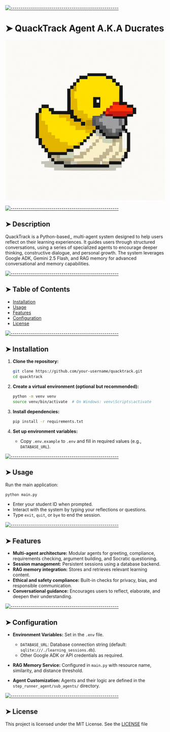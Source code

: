 [![-----------------------------------------------------](https://raw.githubusercontent.com/andreasbm/readme/master/assets/lines/colored.png)](#quacktrack-agent)

# ➤ QuackTrack Agent A.K.A Ducrates

![ducrates](ducrates.jpeg?raw=true)

[![-----------------------------------------------------](https://raw.githubusercontent.com/andreasbm/readme/master/assets/lines/colored.png)](#description)

## ➤ Description

QuackTrack is a Python-based,, multi-agent system designed to help users reflect on their learning experiences. It guides users through structured conversations, using a series of specialized agents to encourage deeper thinking, constructive dialogue, and personal growth. The system leverages Google ADK, Gemini 2.5 Flash, and RAG memory for advanced conversational and memory capabilities.


[![-----------------------------------------------------](https://raw.githubusercontent.com/andreasbm/readme/master/assets/lines/colored.png)](#table-of-contents)

## ➤ Table of Contents

- [Installation](#installation)
- [Usage](#usage)
- [Features](#features)
- [Configuration](#configuration)
- [License](#license)


[![-----------------------------------------------------](https://raw.githubusercontent.com/andreasbm/readme/master/assets/lines/colored.png)](#installation)

## ➤ Installation

1. **Clone the repository:**
   ```bash
   git clone https://github.com/your-username/quacktrack.git
   cd quacktrack
   ```

2. **Create a virtual environment (optional but recommended):**
   ```bash
   python -m venv venv
   source venv/bin/activate  # On Windows: venv\Scripts\activate
   ```

3. **Install dependencies:**
   ```bash
   pip install -r requirements.txt
   ```

4. **Set up environment variables:**
   - Copy `.env.example` to `.env` and fill in required values (e.g., `DATABASE_URL`).


[![-----------------------------------------------------](https://raw.githubusercontent.com/andreasbm/readme/master/assets/lines/colored.png)](#usage)

## ➤ Usage

Run the main application:

```bash
python main.py
```

- Enter your student ID when prompted.
- Interact with the system by typing your reflections or questions.
- Type `exit`, `quit`, or `bye` to end the session.


[![-----------------------------------------------------](https://raw.githubusercontent.com/andreasbm/readme/master/assets/lines/colored.png)](#features)

## ➤ Features

- **Multi-agent architecture:** Modular agents for greeting, compliance, requirements checking, argument building, and Socratic questioning.
- **Session management:** Persistent sessions using a database backend.
- **RAG memory integration:** Stores and retrieves relevant learning content.
- **Ethical and safety compliance:** Built-in checks for privacy, bias, and responsible communication.
- **Conversational guidance:** Encourages users to reflect, elaborate, and deepen their understanding.


[![-----------------------------------------------------](https://raw.githubusercontent.com/andreasbm/readme/master/assets/lines/colored.png)](#configuration)

## ➤ Configuration

- **Environment Variables:**
  Set in the `.env` file.
  - `DATABASE_URL`: Database connection string (default: `sqlite:///./learning_sessions.db`).
  - Other Google ADK or API credentials as required.

- **RAG Memory Service:**
  Configured in `main.py` with resource name, similarity, and distance threshold.

- **Agent Customization:**
  Agents and their logic are defined in the `step_runner_agent/sub_agents/` directory.


[![-----------------------------------------------------](https://raw.githubusercontent.com/andreasbm/readme/master/assets/lines/colored.png)](#license)

## ➤ License

This project is licensed under the MIT License. See the [LICENSE](LICENSE) file
